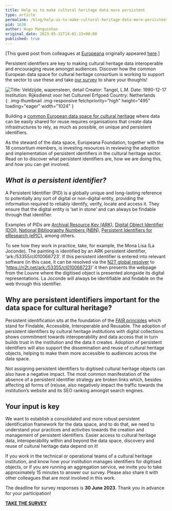 ```yaml
---
title: Help us to make cultural heritage data more persistent
type: article
permalink: /blog/help-us-to-make-cultural-heritage-data-more-persistent/
pid: 1630
author: Hugo Manguinhas
original_date: 2023-05-31T14:01:15+00:00
published: true
---
```


\[This guest post from colleagues at [Europeana] originally appeared [here].\]

Persistent identifiers are key to making cultural heritage data interoperable
and encouraging reuse amongst audiences. Discover how the common European data
space for cultural heritage consortium is working to support the sector to use
these and take [our survey] to share your thoughts!

![Title: Veldzijde, wapensteen, detail Creator: Tangel, L.M. Date: 1990-12-17
Institution: Rijksdienst voor het Cultureel Erfgoed Country: Netherlands][cite]{: .img-thumbnail .img-responsive fetchpriority="high" height="495" loading="eager" width="1024" }

Building a [common European data space for cultural heritage] where data can
be easily shared for reuse requires organisations that create data
infrastructures to rely, as much as possible, on unique and persistent
identifiers.

As the steward of the data space, Europeana Foundation, together with the 18
consortium members, is investing resources in reviewing the adoption and
implementation of persistent identifiers in the cultural heritage sector. Read
on to discover what persistent identifiers are, how we are doing this, and how
you can get involved.

## *What is a persistent identifier?*

A Persistent Identifier (PID) is a globally unique and long-lasting reference
to potentially any sort of digital or non-digital entity, providing the
information required to reliably identify, verify, locate and access it. They
ensure that the digital entity is ‘set in stone’ and can always be findable
through that identifier.

Examples of PIDs are [Archival Resource Key (ARK)], [Digital Object Identifier
(DOI)], [National Bibliography Numbers (NBN)], [Persistent Identifiers for
eResearch (ePIC)], among others.

To see how they work in practice, take, for example, the Mona Lisa (La
Joconde). The painting is identified by an ARK persistent identifier,
‘ark:/53355/cl010066723’. If this persistent identifier is entered into
relevant software (in this case, it can be resolved via the [N2T global
resolver] to ‘<https://n2t.net/ark:/53355/cl010066723>)’ it then presents the
webpage from the Louvre where the digitised object is presented alongside its
digital representations. La Joconde will always be identifiable and findable
on the web through this identifier.

## **Why are persistent identifiers important for the data space for cultural heritage?**

Persistent identification sits at the foundation of the [FAIR principles]
which stand for Findable, Accessible, Interoperable and Reusable. The adoption
of persistent identifiers by cultural heritage institutions with digital
collections shows commitment towards interoperability and data access that in
turn builds trust in the institution and the data it creates. Adoption of
persistent identifiers will also support the dissemination and reuse of
cultural heritage objects, helping to make them more accessible to audiences
across the data space.

Not assigning persistent identifiers to digitised cultural heritage objects
can also have a negative impact. The most common manifestation of the absence
of a persistent identifier strategy are broken links which, besides affecting
all forms of (re)use, also negatively impact the traffic towards the
institution’s website and its SEO ranking amongst search engines.

## **Your input is key**

We want to establish a consolidated and more robust persistent identification
framework for the data space, and to do that, we need to understand your
practices and activities towards the creation and management of persistent
identifiers. Easier access to cultural heritage data, interoperability within
and beyond the data space, discovery and reuse of cultural heritage data
depend on it!

If you work in the technical or operational teams of a cultural heritage
institution, and know how your institution manages identifiers for digitised
objects, or if you are running an aggregation service, we invite you to take
approximately 15 minutes to answer our survey. Please also share it with other
colleagues that are most involved in this work.

The deadline for survey responses is **30 June 2023**. Thank you in advance
for your participation!

[**TAKE THE SURVEY**][our survey]

[Europeana]: https://pro.europeana.eu
[here]: https://pro.europeana.eu/post/help-us-to-make-cultural-heritage-data-more-persistent
[our survey]: https://survey.zohopublic.com/zs/CCCNrf
[cite]: /assets/images/posts/2023-05-31-help-us-to-make-cultural-heritage-data-more-persistent/persistent_identifiers_survey_lead.jpg
[common European data space for cultural heritage]: https://pro.europeana.eu/page/common-european-data-space-for-cultural-heritage
[Archival Resource Key (ARK)]: /about/
[Digital Object Identifier (DOI)]: https://www.doi.org/
[National Bibliography Numbers (NBN)]: https://www.ifla.org/references/best-practice-for-national-bibliographic-agencies-in-a-digital-age/resource-description-and-standards/identifiers/national-bibliography-number-nbn/
[Persistent Identifiers for eResearch (ePIC)]: https://www.pidconsortium.net/
[N2T global resolver]: /about/n2t-global-resolver/
[FAIR principles]: https://www.go-fair.org/fair-principles/
